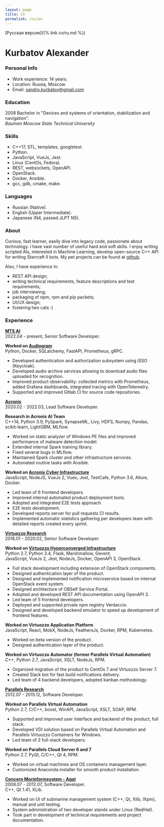 ```yaml
---
layout: page
title: CV
permalink: /cv/en
---
```

[Русская версия]({% link cv/ru.md %})

# Kurbatov Alexander

### Personal Info
* Work experience: 14 years.
* Location: Russia, Moscow
* Email: [sandro.kurbatov@gmail.com](mailto:sandro.kurbatov@gmail.com)


### Education
2008 Bachelor in "Devices and systems of orientation, stabilization and navigation".  
*Bauman Moscow State Technical University*


### Skills
* C++17, STL, templates, googletest.
* Python.
* JavaScript, VueJs, Jest.
* Linux (CentOs, Fedora).
* REST, websockets, OpenAPI.
* OpenStack.
* Docker, Ansible.
* gcc, gdb, cmake, make.


### Languages
* Russian (Native).
* English (Upper Intermediate).
* Japanese (N4, passed JLPT N5).


### About
Curious, fast learner, easily dive into legacy code, passionate about technology. I have vast number of useful hard and soft skills.
I enjoy writing scripted AIs, interested in Machine Learning, develop open-source C++ API for writing Starcraft II bots.
My pet projects can be found at [github](https://github.com/alkurbatov).

Also, I have experience in:  

* REST API design;
* writing technical requirements, feature descriptions and test requirements;
* job interviewing;
* packaging of npm, rpm and pip packets;
* UI/UX design;
* fostering two cats :)


### Experience
**[MTS AI](https://mts.ai)**  
2022.04 - present, Senior Software Developer.  

**Worked on [Audiogram](https://mts.ai/ru/product/audiogram/)**  
Python, Docker, SQLalchemy, FastAPI, Prometheus, gRPC.  

* Developed authentication and authorization subsystem using iSSO (Keycloak).
* Developed audio archive services allowing to download audio files uploaded for recognition.
* Improved product observability: collected metrics with Prometheus, added Grafana dashboards, integrated tracing with OpenTelemetry.
* Supported and improved Gitlab CI for source code repositories.

**[Acronis](https://acronis.com)**  
2020.02 - 2022.03, Lead Software Developer.  

**Research in Acronis AI Team**  
C++14, Python 3.9, PySpark, SynapseML, Livy, HDFS, Numpy, Pandas, scikit-learn, LightGBM, MLflow.  

* Worked on static analyzer of Windows PE files and improved performance of malware detection model.
* Extended internal Spark training library.
* Fixed several bugs in MLflow.
* Maintained Spark cluster and other infrastructure services.
* Automated routine tasks with Ansible.

**Worked on [Acronis Cyber Infrastructure](https://www.acronis.com/en-us/products/cyber-infrastructure/)**  
JavaScript, NodeJS, VueJs 2, Vuex, Jest, TestCafe, Python 3.6, Allure, Docker.  

* Led team of 6 frontend developers.
* Improved internal automated product deployment tools.
* Adopted and integrated E2E tests approach.
* E2E tests development.
* Developed reports server for pull requests CI results.
* Implemented automatic statistics gathering per developers team with detailed reports created every sprint.

**[Virtuozzo Research](https://virtuozzo.com)**  
2016.01 - 2020.02, Senior Software Developer.  

**Worked on [Virtuozzo Hyperconverged Infrastructure](https://www.virtuozzo.com/virtuozzo-hybrid-infrastructure/)**  
Python 2.7, Python 3.4, Flask, Marshmallow, Gevent,  
JavaScript, VueJs 2, Jest, NodeJs, Docker, OpenAPI 3, OpenStack.  

* Full stack development including extension of OpenStack components.
* Designed authentication layer of the product.
* Designed and implemented notification microservice based on internal OpenStack event system.
* Designed architecture of OBSelf Service Portal.
* Adopted and developed REST API documentation using OpenAPI 3.
* Led team of 5 frontend developers.
* Deployed and supported private npm registry Verdaccio.
* Designed and developed backend emulator to speed up development of frontend features.

**Worked on Virtuozzo Application Platform**  
JavaScript, React, MobX, NodeJs, FeathersJs, Docker, RPM, Kubernetes.  

* Worked on beta version of the product.
* Designed authentication layer of the product.

**Worked on Virtuozzo Automator (former Parallels Virtual Automation)**  
C++, Python 2.7, JavaScript, XSLT, NodeJs, RPM.  

* Organized migration of the product to CentOs 7 and Virtuozzo Server 7.
* Created Slack bot for fast build notifications delivery.
* Led team of 4 backend developers, adopted kanban methodology.

**[Parallels Research](https://www.parallels.com)**  
2012.07 - 2015.12, Software Developer.  

**Worked on Parallels Virtual Automation**  
Python 2.7, C/C++, boost, WinAPI, JavaScript, XSLT, SOAP, RPM.  

* Supported and improved user interface and backend of the product, full stack.
* Developed VDI solution based on Parallels Virtual Automation and Parallels Virtuozzo Containers for Windows.
* Led team of 2 full-stack developers.

**Worked on Parallels Cloud Server 6 and 7**  
Python 2.7, PyQt, C/C++, Qt 4, RPM.  

* Worked on virtual machines and OS containers management layer.
* Customized Anaconda installer for smooth product installation.

**[Concern Morinformsystem - Agat](https://concern-agat.ru/en/)**  
2008.07 - 2012.07, Software Developer.  
C++, Qt 1.41, XLib.  

* Worked on UI of submarine management system (C++, Qt, Xlib, lXpm), manual and unit testing.
* System administration of two developer stands under Linux (RedHat).
* Took part in development of technical requirements and project documentation.

